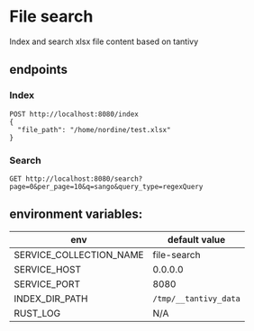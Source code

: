 # File search
Index and search xlsx file content based on tantivy

## endpoints

### Index

```
POST http://localhost:8080/index
{
  "file_path": "/home/nordine/test.xlsx"
}

```

### Search

```
GET http://localhost:8080/search?page=0&per_page=10&q=sango&query_type=regexQuery
```

## environment variables:

| **env**                        | **default value**                   |
| ------------------------------ | ----------------------------------- |
| SERVICE_COLLECTION_NAME        | file-search                         |
| SERVICE_HOST                   | 0.0.0.0                             |
| SERVICE_PORT                   | 8080                                |
| INDEX_DIR_PATH                 | `/tmp/__tantivy_data`               |
| RUST_LOG                       | N/A                                 |
